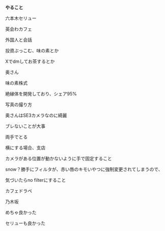 **やること**

六本木セリュー

  

  

英会わカフェ

外国人と会話

投資ぶっこむ、味の素とか

Xでdmしてお茶するとか

  

奥さん

味の素株式

絶縁体を開発しており、シェア95%

  

  

写真の撮り方

奥さんはSE3カメラなのに綺麗

ブレないことが大事

  

両手でとる

横にする場合、支店

カメラがある位置が動かないように手で固定すること

  

snow？勝手にフィルタが、赤い唇のキモいやつに強制変更されてしまうので、

気づいたらno filterにすること

  

カフェドラペ

乃木坂

めちゃ良かった

  

セリューも良かった